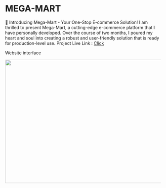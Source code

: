 # MEGA-MART
🛒 Introducing Mega-Mart - Your One-Stop E-commerce Solution!  I am thrilled to present Mega-Mart, a cutting-edge e-commerce platform that I have personally developed. Over the course of two months, I poured my heart and soul into creating a robust and user-friendly solution that is ready for production-level use.
Project Live Link : <a href="https://ecommercemegamart.pythonanywhere.com/" target="_blank"> Click </a>
 <p>Website interface</p>
<img src="https://i.postimg.cc/MK7ZzQcZ/Screenshot-101.png" width="700" height="400">

